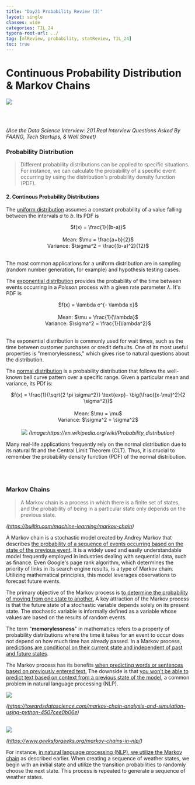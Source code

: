 ```yaml
---
title: "Day21 Probability Review (3)"
layout: single
classes: wide
categories: TIL_24
typora-root-url: ../
tag: [mlReview, probability, statReview, TIL_24]
toc: true 
---
```


# Continuous Probability Distribution & Markov Chains

<img src="/blog/images/2024-06-14-TIL24_Day21/4AEBBBE4-BEF6-45D0-9972-46D073B1B6FC_1_105_c.jpeg">

<br><br>

*(Ace the Data Science Interview: 201 Real Interview Questions Asked By FAANG, Tech Startups, & Wall Street)*

### Probability Distribution

> Different probability distributions can be applied to specific situations. For instance, we can calculate the probability of a specific event occurring by using the distribution's probability density function (PDF).

#### 2. Continous Probability Distributions

The <u>uniform distribution</u> assumes a constant probability of a value falling between the intervals $a$ to $b$. Its PDF is

<center>
  $f(x) = \frac{1}{(b-a)}$ <br><br>
Mean: $\mu = \frac{a+b}{2}$ <br>
Variance: $\sigma^2 = \frac{(b-a)^2}{12}$<br><br>
</center>


The most common applications for a uniform distribution are in sampling (random number generation, for example) and hypothesis testing cases. 

The <u>exponential distribution</u> provides the probability of the time between events occurring in a *Poisson* process with a given rate parameter $\lambda$. It's PDF is

<center>
  $f(x) = \lambda e^{- \lambda x}$ <br><br>
  Mean: $\mu = \frac{1}{\lambda}$ <br>
  Variance: $\sigma^2 = \frac{1}{\lambda^2}$<br><br>
</center>


The exponential distribution is commonly used for wait times, such as the time between customer purchases or credit defaults. One of its most useful properties is "memorylessness," which gives rise to natural questions about the distribution.

The <u>normal distribution</u> is a probability distribution that follows the well-known bell curve pattern over a specific range. Given a particular mean and variance, its PDf is:

<center>
  $f(x) = \frac{1}{\sqrt{2 \pi \sigma^2}} \text{exp}- \big(\frac{(x-\mu)^2}{2 \sigma^2})$<br><br>
  Mean: $\mu = \mu$<br>
  Variance: $\sigma^2 = \sigma^2$<br><br>
</center>



<center>
  <img src="/blog/images/2024-06-14-TIL24_Day21/image-20240731162358056.png">
  <I>(Image:https://en.wikipedia.org/wiki/Probability_distribution)</I>
</center>

Many real-life applications frequently rely on the normal distribution due to its natural fit and the Central Limit Theorem (CLT). Thus, it is crucial to remember the probability density function (PDF) of the normal distribution.

<br><br>

### Markov Chains

> A Markov chain is a process in which there is a finite set of states, and the probability of being in a particular state only depends on the previous state. 



<I>(https://builtin.com/machine-learning/markov-chain)</I>

A Markov chain is a stochastic model created by Andrey Markov that describes <u>the probability of a sequence of events occurring based on the state of the previous event</u>. It is a widely used and easily understandable model frequently employed in industries dealing with sequential data, such as finance. Even Google's page rank algorithm, which determines the priority of links in its search engine results, is a type of Markov chain. Utilizing mathematical principles, this model leverages observations to forecast future events.

The primary objective of the Markov process is <u>to determine the probability of moving from one state to another.</u> A key attraction of the Markov process is that the future state of a stochastic variable depends solely on its present state. The stochastic variable is informally defined as a variable whose values are based on the results of random events.

The term "**memorylessness**" in mathematics refers to a property of probability distributions where the time it takes for an event to occur does not depend on how much time has already passed. In a Markov process, <u>predictions are conditional on their current state and independent of past and future states</u>.

The Markov process has its benefits <u>when predicting words or sentences based on previously entered text.</u> The downside is that <u>you won’t be able to predict text based on context from a previous state of the model</u>, a common problem in natural language processing (NLP).

<img src="/blog/images/2024-06-14-TIL24_Day21/image-20240731164121316.png">

<I>(https://towardsdatascience.com/markov-chain-analysis-and-simulation-using-python-4507cee0b06e)</I>

<br>

<img src="/blog/images/2024-06-14-TIL24_Day21/image-20240731164229236.png">

<I>(https://www.geeksforgeeks.org/markov-chains-in-nlp/)</I>

For instance, <u>in natural language processing (NLP), we utilize the Markov chain</u> as described earlier. When creating a sequence of weather states, we begin with an initial state and utilize the transition probabilities to randomly choose the next state. This process is repeated to generate a sequence of weather states.

<br><br>

